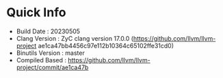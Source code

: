 # Quick Info
* Build Date : 20230505
* Clang Version : ZyC clang version 17.0.0 (https://github.com/llvm/llvm-project ae1ca47bb4456c97e112b10364c65102ffe31cd0)
* Binutils Version : master
* Compiled Based : https://github.com/llvm/llvm-project/commit/ae1ca47b

